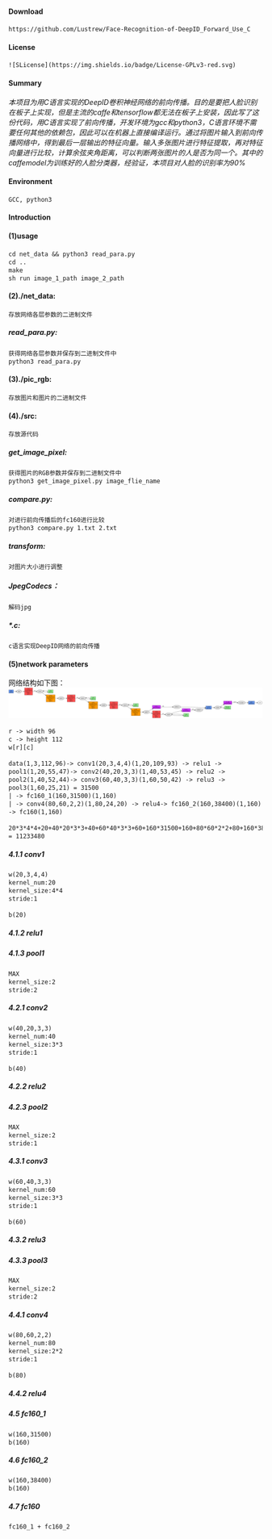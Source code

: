 #### Download 
	https://github.com/Lustrew/Face-Recognition-of-DeepID_Forward_Use_C
#### License
	![SLicense](https://img.shields.io/badge/License-GPLv3-red.svg)
#### Summary
*本项目为用C语言实现的DeepID卷积神经网络的前向传播。目的是要把人脸识别在板子上实现，但是主流的caffe和tensorflow都无法在板子上安装，因此写了这份代码，用C语言实现了前向传播，开发环境为gcc和python3，C语言环境不需要任何其他的依赖包，因此可以在机器上直接编译运行。通过将图片输入到前向传播网络中，得到最后一层输出的特征向量。输入多张图片进行特征提取，再对特征向量进行比较，计算余弦夹角距离，可以判断两张图片的人是否为同一个。其中的caffemodel为训练好的人脸分类器，经验证，本项目对人脸的识别率为90%*
#### Environment
	GCC, python3
#### Introduction
#### (1)usage 
	cd net_data && python3 read_para.py	
	cd .. 
	make
	sh run image_1_path image_2_path

#### (2)./net_data: 
	存放网络各层参数的二进制文件
##### read_para.py:
	获得网络各层参数并保存到二进制文件中
	python3 read_para.py
#### (3)./pic_rgb:
	存放图片和图片的二进制文件
#### (4)./src:
	存放源代码
##### get_image_pixel:
	获得图片的RGB参数并保存到二进制文件中
	python3 get_image_pixel.py image_flie_name	
##### compare.py:
	对进行前向传播后的fc160进行比较 
	python3 compare.py 1.txt 2.txt
##### transform:
	对图片大小进行调整
##### JpegCodecs：
	解码jpg
##### \*.c:
	c语言实现DeepID网络的前向传播

#### (5)network parameters
网络结构如下图：
![](net_data/DeepID.png)  
	
	r -> width 96
	c -> height 112
	w[r][c]

	data(1,3,112,96)-> conv1(20,3,4,4)(1,20,109,93) -> relu1 -> 
	pool1(1,20,55,47)-> conv2(40,20,3,3)(1,40,53,45) -> relu2 -> pool2(1,40,52,44)-> conv3(60,40,3,3)(1,60,50,42) -> relu3 -> pool3(1,60,25,21) = 31500
	| -> fc160_1(160,31500)(1,160)
	| -> conv4(80,60,2,2)(1,80,24,20) -> relu4-> fc160_2(160,38400)(1,160)
	-> fc160(1,160)

	20*3*4*4+20+40*20*3*3+40+60*40*3*3+60+160*31500+160+80*60*2*2+80+160*38400+160 = 11233480


##### 4.1.1 conv1
	w(20,3,4,4)
	kernel_num:20
	kernel_size:4*4
	stride:1

	b(20)


##### 4.1.2 relu1

##### 4.1.3 pool1
	MAX
	kernel_size:2
	stride:2



##### 4.2.1 conv2
	w(40,20,3,3)
	kernel_num:40
	kernel_size:3*3
	stride:1

	b(40)


##### 4.2.2 relu2

##### 4.2.3 pool2
	MAX
	kernel_size:2
	stride:1

##### 4.3.1 conv3
	w(60,40,3,3)
	kernel_num:60
	kernel_size:3*3
	stride:1

	b(60)

##### 4.3.2 relu3

##### 4.3.3 pool3
	MAX
	kernel_size:2
	stride:2

##### 4.4.1 conv4
	w(80,60,2,2)
	kernel_num:80
	kernel_size:2*2
	stride:1

	b(80)

##### 4.4.2 relu4

##### 4.5 fc160_1
	w(160,31500)
	b(160)

##### 4.6 fc160_2
	w(160,38400)
	b(160)

##### 4.7 fc160
	fc160_1 + fc160_2
